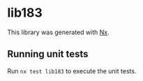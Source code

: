 # lib183

This library was generated with [Nx](https://nx.dev).

## Running unit tests

Run `nx test lib183` to execute the unit tests.
